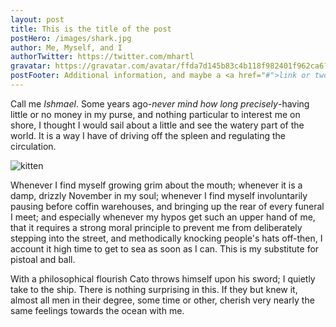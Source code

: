 ```yaml
---
layout: post
title: This is the title of the post
postHero: /images/shark.jpg
author: Me, Myself, and I
authorTwitter: https://twitter.com/mhartl
gravatar: https://gravatar.com/avatar/ffda7d145b83c4b118f982401f962ca6?s=150
postFooter: Additional information, and maybe a <a href="#">link or two</a>
---
```


Call me *Ishmael*. Some years ago-*never mind how long 
precisely*-having little or no money in my purse, and nothing 
particular to interest me on shore, I thought I would sail about a little
and see the watery part of the world. It is a way I have of driving off 
the spleen and regulating the circulation.

<img class="pull-left" src="https://placekitten.com/g/400/200" alt="kitten">

Whenever I find myself growing grim about the mouth; whenever it is a damp,
drizzly November in my soul; whenever I find myself involuntarily pausing 
before coffin warehouses, and bringing up the rear of every funeral I meet;
and especially whenever my hypos get such an upper hand of me, that it 
requires a strong moral principle to prevent me from deliberately stepping 
into the street, and methodically knocking people's hats off-then, I
account it high time to get to sea as soon as I can. This is my substitute
for pistoal and ball.

With a philosophical flourish Cato throws himself upon 
his sword; I quietly take to the ship. There is nothing surprising in this.
If they but knew it, almost all men in their degree, some time or other,
cherish very nearly the same feelings towards the ocean with me.